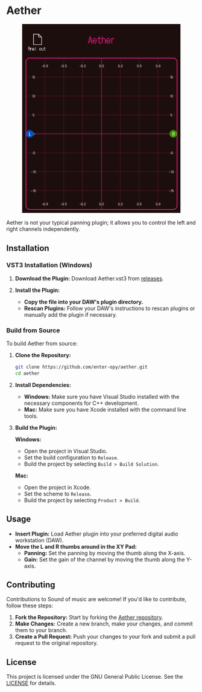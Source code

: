 <h1>Aether</h2>

<p align="center"><img src="Screenshot 2024-12-26 143435.png" width="420"></p>

<p>
    Aether is not your typical panning plugin; it allows you to control the left and right channels independently.
</p>

## Installation
### VST3 Installation (Windows)

1. **Download the Plugin:** Download Aether.vst3 from [releases](https://github.com/enter-opy/aether/releases).

2. **Install the Plugin:**
   - **Copy the file into your DAW's plugin directory.**
   - **Rescan Plugins:** Follow your DAW's instructions to rescan plugins or manually add the plugin if necessary.

### Build from Source
To build Aether from source:

1. **Clone the Repository:**
   ```bash
   git clone https://github.com/enter-opy/aether.git
   cd aether
2. **Install Dependencies:**
   - **Windows:** Make sure you have Visual Studio installed with the necessary components for C++ development.
   - **Mac:** Make sure you have Xcode installed with the command line tools.
3. **Build the Plugin:**

   **Windows:**
   - Open the project in Visual Studio.
   - Set the build configuration to `Release`.
   - Build the project by selecting `Build > Build Solution`.

   **Mac:**
   - Open the project in Xcode.
   - Set the scheme to `Release`.
   - Build the project by selecting `Product > Build`.
## Usage
- **Insert Plugin:** Load Aether plugin into your preferred digital audio workstation (DAW).
- **Move the L and R thumbs around in the XY Pad:**
  - **Panning:** Set the panning by moving the thumb along the X-axis.
  - **Gain:** Set the gain of the channel by moving the thumb along the Y-axis.

## Contributing
Contributions to Sound of music are welcome! If you'd like to contribute, follow these steps:
1. **Fork the Repository:** Start by forking the [Aether repository](https://github.com/enter-opy/aether).
2. **Make Changes:** Create a new branch, make your changes, and commit them to your branch.
3. **Create a Pull Request:** Push your changes to your fork and submit a pull request to the original repository.
## License
This project is licensed under the GNU General Public License. See the [LICENSE](https://github.com/enter-opy/aether/blob/main/LICENSE) for details.
